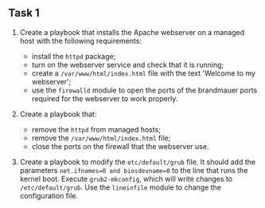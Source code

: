 ## Task 1

1. Create a playbook that installs the Apache webserver on a managed host with the following requirements:
    - install the `httpd` package;
    - turn on the webserver service and check that it is running;
    - create a `/var/www/html/index.html` file with the text 'Welcome to my webserver';
    - use the `firewalld` module to open the ports of the brandmauer ports required for the webserver to work properly.
    
2. Create a playbook that:
    - remove the `httpd` from managed hosts;
    - remove the `/var/www/html/index.html` file;
    - close the ports on the firewall that the webserver use. 
    
3. Create a playbook to modify the `etc/default/grub` file. It should add
the parameters `net.ifnames=0 and biosdevname=0` to the line that runs the kernel boot.
Execute `grub2-mkconfig`, which will write changes to `/etc/default/grub`.
Use the `lineinfile` module to change the configuration file.
